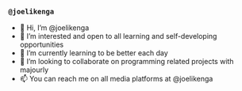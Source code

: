 ### `@joelikenga`
- 👋 Hi, I’m @joelikenga
- 👀 I’m interested and open to all learning and self-developing opportunities
- 🌱 I’m currently learning to be better each day
- 💞️ I’m looking to collaborate on programming related projects with majourly
- 📫 You can reach me on all media platforms at @joelikenga

<!---
joelikenga/joelikenga is a ✨ special ✨ repository because its `README.md` (this file) appears on your GitHub profile.
You can click the Preview link to take a look at your changes.
--->
